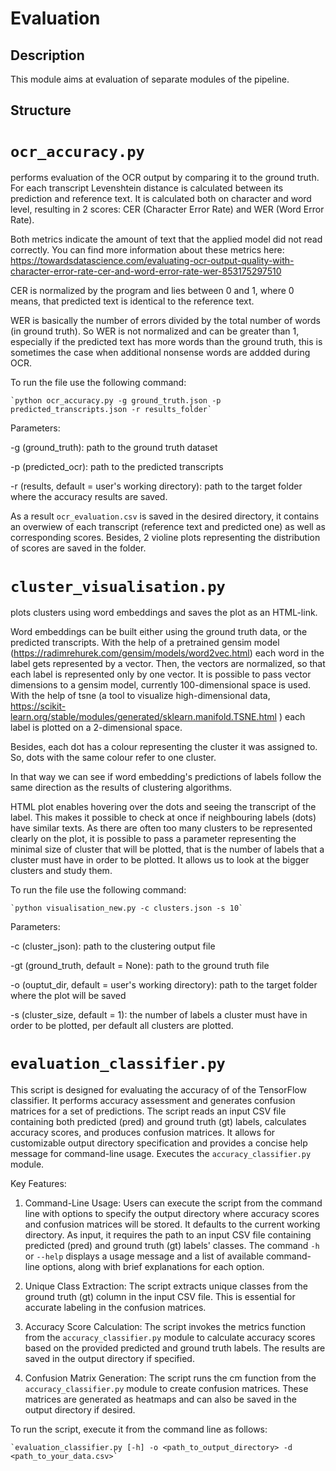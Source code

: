 # Evaluation

## Description

This module aims at evaluation of separate modules of the pipeline.



## Structure
# `ocr_accuracy.py`
 performs evaluation of the OCR output by comparing it to the ground truth. 
For each transcript Levenshtein distance is calculated between its prediction and reference text.
It is calculated both on character and word level, resulting in 2 scores: CER (Character Error Rate) and 
WER (Word Error Rate).  

Both metrics indicate the amount of text that the applied model did not read correctly.
You can find more information about these metrics here:
 https://towardsdatascience.com/evaluating-ocr-output-quality-with-character-error-rate-cer-and-word-error-rate-wer-853175297510

CER is normalized by the program and lies between 0 and 1, where 0 means, that predicted text is identical 
to the reference text.

WER is basically the number of errors divided by the total number of words (in ground truth).
So WER is not normalized and can be greater than 1, especially if the predicted text has more words than the 
ground truth, this is sometimes the case when additional nonsense words are addded during OCR.

To run the file use the following command:

    `python ocr_accuracy.py -g ground_truth.json -p predicted_transcripts.json -r results_folder`

Parameters:

-g (ground_truth): path to the ground truth dataset

-p (predicted_ocr): path to the predicted transcripts

-r (results, default = user's working directory): path to the target folder where the accuracy results are saved.

As a result `ocr_evaluation.csv` is saved in the desired directory, 
it contains an overwiew of each transcript (reference text and predicted one) as well as corresponding scores.
Besides, 2 violine plots representing the distribution of scores are saved in the folder.





# `cluster_visualisation.py`
plots clusters using word embeddings and 
saves the plot as an HTML-link.

Word embeddings can be built either using the ground truth data, or the predicted transcripts.
With the help of a pretrained gensim model (https://radimrehurek.com/gensim/models/word2vec.html) each word in the label gets represented by a vector.
Then, the vectors are normalized, so that each label is represented only by one vector.
It is possible to pass vector dimensions to a gensim model, 
currently 100-dimensional space is used. With the help of tsne 
(a tool to visualize high-dimensional data, https://scikit-learn.org/stable/modules/generated/sklearn.manifold.TSNE.html
) each label is plotted on a 2-dimensional space. 

Besides, each dot has a colour representing the cluster it was assigned to. So, 
dots with the same colour refer to one cluster. 

In that way we can see if word embedding's predictions of labels follow the same direction
as the results of clustering algorithms. 

HTML plot enables hovering over the dots and seeing the transcript of the label.
This makes it possible to check at once if neighbouring labels (dots)
have similar texts. As there are often too many clusters to be represented clearly on the plot, 
it is possible to pass a parameter representing the minimal size of cluster that will be plotted,
that is the number of labels that a cluster must have in order to be plotted.
It allows us to look at the bigger clusters and study them. 


To run the file use the following command:

    `python visualisation_new.py -c clusters.json -s 10`

Parameters:

-c (cluster_json): path to the clustering output file

-gt (ground_truth, default = None): path to the ground truth file

-o (ouptut_dir, default = user's working directory): path to the target folder where the plot will be saved

-s (cluster_size, default = 1): the number of labels a cluster must have in order to be plotted,
per default all clusters are plotted.


# `evaluation_classifier.py`

This script is designed for evaluating the accuracy of of the TensorFlow classifier.
It performs accuracy assessment and generates confusion matrices for a set of predictions. The script reads an input CSV file containing both predicted (pred) and ground truth (gt) labels, calculates accuracy scores, and produces confusion matrices. 
It allows for customizable output directory specification and provides a concise help message for command-line usage.
Executes the `accuracy_classifier.py` module.


Key Features:
      
1. Command-Line Usage: Users can execute the script from the command line with options to specify the output directory where accuracy scores and confusion matrices will be stored. It defaults to the current working directory.
As input, it requires the path to an input CSV file containing predicted (pred) and ground truth (gt) labels' classes.
The command `-h` or `--help` displays a usage message and a list of available command-line options, along with brief explanations for each option.

2. Unique Class Extraction: The script extracts unique classes from the ground truth (gt) column in the input CSV file. This is essential for accurate labeling in the confusion matrices.

3. Accuracy Score Calculation: The script invokes the metrics function from the `accuracy_classifier.py` module to calculate accuracy scores based on the provided predicted and ground truth labels. The results are saved in the output directory if specified.

4. Confusion Matrix Generation: The script runs the cm function from the `accuracy_classifier.py` module to create confusion matrices. These matrices are generated as heatmaps and can also be saved in the output directory if desired.






To run the script, execute it from the command line as follows:

    `evaluation_classifier.py [-h] -o <path_to_output_directory> -d <path_to_your_data.csv>`

